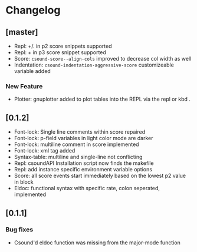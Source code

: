 # Changelog
## [master]
- Repl: +/. in p2 score snippets supported
- Repl: + in p3 score snippet supported
- Score: `csound-score--align-cols` improved to decrease col width as well
- Indentation: `csound-indentation-aggressive-score` customizeable variable added
### New Feature
- Plotter: gnuplotter added to plot tables into the REPL via the repl or kbd <C-c C-f>.


## [0.1.2]
- Font-lock: Single line comments within score repaired
- Font-lock: p-field variables in light color mode are darker
- Font-lock: multiline comment in score implemented
- Font-lock: <CsLicense> xml tag added
- Syntax-table: multiline and single-line not conflicting
- Repl: csoundAPI Installation script now finds the makefile
- Repl: add instance specific environment variable options
- Score: all score events start immediately based on the lowest p2 value in block
- Eldoc: functional syntax with specific rate, colon seperated, implemented

## [0.1.1]

### Bug fixes
- Csound'd eldoc function was missing from the major-mode function
